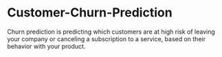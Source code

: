 # Customer-Churn-Prediction
Churn prediction is predicting which customers are at high risk of leaving your company or canceling a subscription to a service, based on their behavior with your product.
